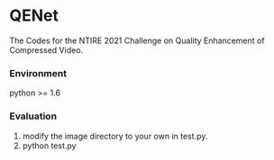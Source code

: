 # QENet
The Codes for the NTIRE 2021 Challenge on Quality Enhancement of Compressed Video.
### Environment
python >= 1.6
### Evaluation
1. modify the image directory to your own in test.py.
2. python test.py

